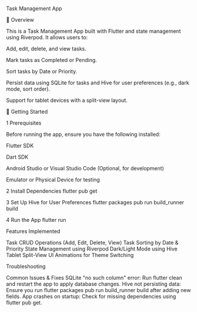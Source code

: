 Task Management App

📌 Overview

This is a Task Management App built with Flutter and state management using Riverpod. It allows users to:

Add, edit, delete, and view tasks.

Mark tasks as Completed or Pending.

Sort tasks by Date or Priority.

Persist data using SQLite for tasks and Hive for user preferences (e.g., dark mode, sort order).

Support for tablet devices with a split-view layout.

🚀 Getting Started

1 Prerequisites

Before running the app, ensure you have the following installed:

Flutter SDK

Dart SDK

Android Studio or Visual Studio Code (Optional, for development)

Emulator or Physical Device for testing

2 Install Dependencies
flutter pub get

3 Set Up Hive for User Preferences
flutter packages pub run build_runner build

4 Run the App
flutter run

Features Implemented

Task CRUD Operations (Add, Edit, Delete, View)
Task Sorting by Date & Priority
State Management using Riverpod
Dark/Light Mode using Hive
Tablet Split-View UI
Animations for Theme Switching

Troubleshooting

Common Issues & Fixes
SQLite "no such column" error: Run flutter clean and restart the app to apply database changes.
Hive not persisting data: Ensure you run flutter packages pub run build_runner build after adding new fields.
App crashes on startup: Check for missing dependencies using flutter pub get.
